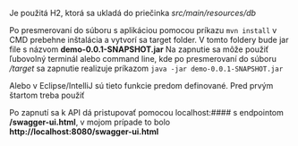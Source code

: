 Je použitá H2, ktorá sa ukladá do priečinka *src/main/resources/db*

Po presmerovaní do súboru s aplikáciou pomocou príkazu ```mvn install``` v CMD prebehne inštalácia a vytvorí sa target folder.
V tomto foldery bude jar file s názvom **demo-0.0.1-SNAPSHOT.jar**
Na zapnutie sa môže použiť ľubovolný terminál alebo command line, kde po presmerovaní do súboru */target* sa zapnutie realizuje príkazom ```java -jar demo-0.0.1-SNAPSHOT.jar```

Alebo v Eclipse/IntelliJ sú tieto funkcie predom definované. Pred prvým štartom treba použiť 

Po zapnutí sa k API dá pristupovať pomocou localhost:#### s endpointom **/swagger-ui.html**, v mojom prípade to bolo **http://localhost:8080/swagger-ui.html**
